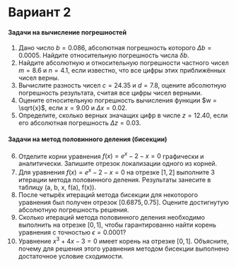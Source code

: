 # Вариант 2

#### Задачи на вычисление погрешностей

1.  Дано число $b = 0.086$, абсолютная погрешность которого $\Delta b = 0.0005$. Найдите относительную погрешность числа $\delta b$.
2.  Найдите абсолютную и относительную погрешности частного чисел $m = 8.6$ и $n = 4.1$, если известно, что все цифры этих приближённых чисел верны.
3.  Вычислите разность чисел $c = 24.35$ и $d = 7.8$, оцените абсолютную погрешность результата, считая все цифры чисел верными.
4.  Оцените относительную погрешность вычисления функции $w = \sqrt{x}$, если $x = 9.00$ и $\Delta x = 0.02$.
5.  Определите, сколько верных значащих цифр в числе $z = 12.40$, если его абсолютная погрешность $\Delta z = 0.03$.

#### Задачи на метод половинного деления (бисекции)

6.  Отделите корни уравнения $f(x) = e^x - 2 - x = 0$ графически и аналитически. Запишите отрезок локализации одного из корней.
7.  Для уравнения $f(x) = e^x - 2 - x = 0$ на отрезке $[1, 2]$ выполните 3 итерации метода половинного деления. Результаты занесите в таблицу (a, b, x, f(a), f(x)).
8.  После четырёх итераций метода бисекции для некоторого уравнения был получен отрезок $[0.6875, 0.75]$. Оцените достигнутую абсолютную погрешность решения.
9.  Сколько итераций метода половинного деления необходимо выполнить на отрезке $[0, 1]$, чтобы гарантированно найти корень уравнения с точностью $\epsilon = 0.0001$?
10. Уравнение $x^3 + 4x - 3 = 0$ имеет корень на отрезке $[0, 1]$. Объясните, почему для решения этого уравнения методом бисекции выполнено достаточное условие сходимости.